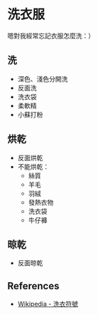 # 洗衣服

嗯對我經常忘記衣服怎麼洗：）

## 洗

- 深色、淺色分開洗
- 反面洗
- 洗衣袋
- 柔軟精
- 小蘇打粉

## 烘乾

- 反面烘乾
- 不能烘乾：
  - 絲質
  - 羊毛
  - 羽絨
  - 發熱衣物
  - 洗衣袋
  - 牛仔褲

## 晾乾

- 反面晾乾

## References

- [Wikipedia - 洗衣符號](https://zh.wikipedia.org/zh-hant/%E6%B4%97%E8%A1%A3%E7%AC%A6%E8%99%9F)
